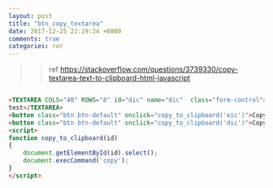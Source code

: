 ```yaml
---
layout: post
title: "btn_copy_textarea"
date: 2017-12-25 22:19:24 +0800
comments: true
categories: ror
---
```


>>ref https://stackoverflow.com/questions/3739330/copy-textarea-text-to-clipboard-html-javascript

``` html

<TEXTAREA COLS="40" ROWS="8" id="dic" name="dic"  class="form-control">
test</TEXTAREA>
<button class="btn btn-default" onclick="copy_to_clipboard('eic')">Copy</button>
<button class="btn btn-default" onclick="copy_to_clipboard('dic')">Copy</button>
<script>
function copy_to_clipboard(id)
{
    document.getElementById(id).select();
    document.execCommand('copy');
}
</script>



```